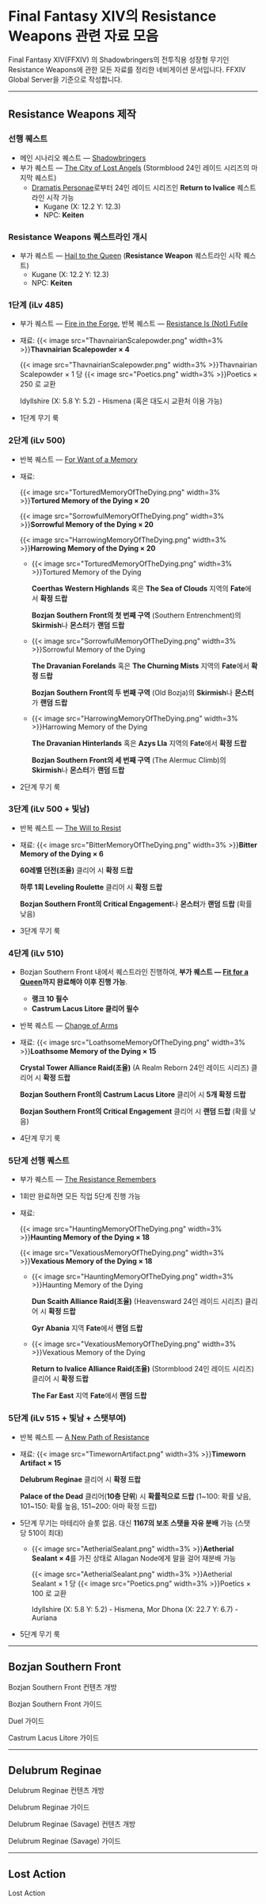 # Final Fantasy XIV의 Resistance Weapons 관련 자료 모음


Final Fantasy XIV(FFXIV) 의 Shadowbringers의  전투직용 성장형 무기인 Resistance Weapons에 관한 모든 자료를 정리한 네비게이션 문서입니다. FFXIV Global Server을 기준으로 작성합니다.

<!--more-->

----



## Resistance Weapons 제작

### 선행 퀘스트

- 메인 시나리오 퀘스트 — [Shadowbringers](https://na.finalfantasyxiv.com/lodestone/playguide/db/quest/4ed1668d377/)
- 부가 퀘스트 — [The City of Lost Angels](https://na.finalfantasyxiv.com/lodestone/playguide/db/quest/4ed1668d377/) (Stormblood 24인 레이드 시리즈의 마지막 퀘스트)
  - [Dramatis Personae](https://na.finalfantasyxiv.com/lodestone/playguide/db/quest/14847bc8932/)로부터 24인 레이드 시리즈인 **Return to Ivalice** 퀘스트라인 시작 가능
    - Kugane (X: 12.2 Y: 12.3)
    - NPC: **Keiten**

### Resistance Weapons 퀘스트라인 개시

- 부가 퀘스트 — [Hail to the Queen](https://na.finalfantasyxiv.com/lodestone/playguide/db/quest/6404990a3da/) (**Resistance Weapon** 퀘스트라인 시작 퀘스트)
  - Kugane (X: 12.2 Y: 12.3)
  - NPC: **Keiten**

### 1단계 (iLv 485)

- 부가 퀘스트 — [Fire in the Forge](https://na.finalfantasyxiv.com/lodestone/playguide/db/quest/b8f5286c6eb/), 반복 퀘스트 — [Resistance Is (Not) Futile](https://na.finalfantasyxiv.com/lodestone/playguide/db/quest/4bd506e3dcb/)

- 재료: {{< image src="ThavnairianScalepowder.png" width=3% >}}**Thavnairian Scalepowder × 4**

  {{< image src="ThavnairianScalepowder.png" width=3% >}}Thavnairian Scalepowder × 1 당 {{< image src="Poetics.png" width=3% >}}Poetics × 250 로 교환

  Idyllshire (X: 5.8 Y: 5.2) - Hismena (혹은 대도시 교환처 이용 가능)

- 1단계 무기 룩

### 2단계 (iLv 500)

- 반복 퀘스트 — [For Want of a Memory](https://na.finalfantasyxiv.com/lodestone/playguide/db/quest/9673c789ba9/)

- 재료: 

  {{< image src="TorturedMemoryOfTheDying.png" width=3% >}}**Tortured Memory of the Dying × 20**

  {{< image src="SorrowfulMemoryOfTheDying.png" width=3% >}}**Sorrowful Memory of the Dying × 20**

  {{< image src="HarrowingMemoryOfTheDying.png" width=3% >}}**Harrowing Memory of the Dying × 20**

  - {{< image src="TorturedMemoryOfTheDying.png" width=3% >}}Tortured Memory of the Dying

    **Coerthas Western Highlands** 혹은 **The Sea of Clouds** 지역의 **Fate**에서 **확정 드랍**

    **Bozjan Southern Front의 첫 번째 구역** (Southern Entrenchment)의 **Skirmish**나 **몬스터**가 **랜덤 드랍**

  - {{< image src="SorrowfulMemoryOfTheDying.png" width=3% >}}Sorrowful Memory of the Dying

    **The Dravanian Forelands** 혹은 **The Churning Mists** 지역의 **Fate**에서 **확정 드랍**

    **Bozjan Southern Front의 두 번째 구역** (Old Bozja)의 **Skirmish**나 **몬스터**가 **랜덤 드랍**

  - {{< image src="HarrowingMemoryOfTheDying.png" width=3% >}}Harrowing Memory of the Dying

    **The Dravanian Hinterlands** 혹은 **Azys Lla** 지역의 **Fate**에서 **확정 드랍**

    **Bozjan Southern Front의 세 번째 구역** (The Alermuc Climb)의 **Skirmish**나 **몬스터**가 **랜덤 드랍**

- 2단계 무기 룩

### 3단계 (iLv 500 + 빛남)

- 반복 퀘스트 — [The Will to Resist](https://na.finalfantasyxiv.com/lodestone/playguide/db/quest/f267d4d0aac/)

- 재료: {{< image src="BitterMemoryOfTheDying.png" width=3% >}}**Bitter Memory of the Dying × 6**

  **60레벨 던전(조율)** 클리어 시 **확정 드랍**

  **하루 1회 Leveling Roulette** 클리어 시 **확정 드랍**

  **Bozjan Southern Front의 Critical Engagement**나 **몬스터**가 **랜덤 드랍** (확률 낮음)

- 3단계 무기 룩

### 4단계 (iLv 510)

- Bozjan Southern Front 내에서 퀘스트라인 진행하여, **부가 퀘스트 — [Fit for a Queen](https://na.finalfantasyxiv.com/lodestone/playguide/db/quest/248f168eb15/)까지 완료해야 이후 진행 가능**.

  - **랭크 10 필수**
  - **Castrum Lacus Litore 클리어 필수**

- 반복 퀘스트 — [Change of Arms](https://na.finalfantasyxiv.com/lodestone/playguide/db/quest/39fc3e4a86a/)

- 재료: {{< image src="LoathsomeMemoryOfTheDying.png" width=3% >}}**Loathsome Memory of the Dying × 15**

  **Crystal Tower Alliance Raid(조율)** (A Realm Reborn 24인 레이드 시리즈) 클리어 시 **확정 드랍**

  **Bozjan Southern Front의 Castrum Lacus Litore** 클리어 시 **5개 확정 드랍**

  **Bozjan Southern Front의 Critical Engagement** 클리어 시 **랜덤 드랍** (확률 낮음)

- 4단계 무기 룩

### 5단계 선행 퀘스트

- 부가 퀘스트 — [The Resistance Remembers](https://na.finalfantasyxiv.com/lodestone/playguide/db/quest/17861306223/)

- 1회만 완료하면 모든 직업 5단계 진행 가능

- 재료: 

  {{< image src="HauntingMemoryOfTheDying.png" width=3% >}}**Haunting Memory of the Dying × 18**

  {{< image src="VexatiousMemoryOfTheDying.png" width=3% >}}**Vexatious Memory of the Dying × 18**

  - {{< image src="HauntingMemoryOfTheDying.png" width=3% >}}Haunting Memory of the Dying

    **Dun Scaith Alliance Raid(조율)** (Heavensward 24인 레이드 시리즈) 클리어 시 **확정 드랍**

    **Gyr Abania** 지역 **Fate**에서 **랜덤 드랍**

  - {{< image src="VexatiousMemoryOfTheDying.png" width=3% >}}Vexatious Memory of the Dying

    **Return to Ivalice Alliance Raid(조율)** (Stormblood 24인 레이드 시리즈) 클리어 시 **확정 드랍**

    **The Far East** 지역 **Fate**에서 **랜덤 드랍**

### 5단계 (iLv 515 + 빛남 + 스탯부여)

- 반복 퀘스트 — [A New Path of Resistance](https://na.finalfantasyxiv.com/lodestone/playguide/db/quest/f49e076d1e1/)

- 재료: {{< image src="TimewornArtifact.png" width=3% >}}**Timeworn Artifact × 15**

  **Delubrum Reginae** 클리어 시 **확정 드랍**

  **Palace of the Dead** 클리어(**10층 단위**) 시 **확률적으로 드랍** (1~100: 확률 낮음, 101~150: 확률 높음, 151~200: 아마 확정 드랍)

- 5단계 무기는 마테리아 슬롯 없음. 대신 **1167의 보조 스탯을 자유 분배** 가능 (스탯 당 510이 최대)

  - {{< image src="AetherialSealant.png" width=3% >}}**Aetherial Sealant × 4**를 가진 상태로 Allagan Node에게 말을 걸어 재분배 가능

    {{< image src="AetherialSealant.png" width=3% >}}Aetherial Sealant × 1 당 {{< image src="Poetics.png" width=3% >}}Poetics × 100 로 교환

    Idyllshire (X: 5.8 Y: 5.2) - Hismena, Mor Dhona (X: 22.7 Y: 6.7) - Auriana

- 5단계 무기 룩



---



## Bozjan Southern Front

Bozjan Southern Front 컨텐츠 개방

Bozjan Southern Front 가이드

Duel 가이드

Castrum Lacus Litore 가이드



---



## Delubrum Reginae

Delubrum Reginae 컨텐츠 개방

Delubrum Reginae 가이드

Delubrum Reginae (Savage) 컨텐츠 개방

Delubrum Reginae (Savage) 가이드



---



## Lost Action

Lost Action

